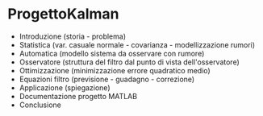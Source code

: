 # ProgettoKalman
- Introduzione (storia - problema)
- Statistica (var. casuale normale - covarianza - modellizzazione rumori)
- Automatica (modello sistema da osservare con rumore)
- Osservatore (struttura del filtro dal punto di vista dell'osservatore)
- Ottimizzazione (minimizzazione errore quadratico medio)
- Equazioni filtro (previsione - guadagno - correzione)
- Applicazione (spiegazione)
- Documentazione progetto MATLAB
- Conclusione

